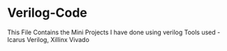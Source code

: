 # Verilog-Code
This File Contains the Mini Projects I have done using verilog 
Tools used - Icarus Verilog, Xillinx Vivado
